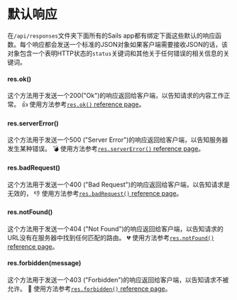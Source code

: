 # 默认响应
在`/api/responses`文件夹下面所有的Sails app都有绑定下面这些默认的响应函数。每个响应都会发送一个标准的JSON对象如果客户端需要接收JSON的话，该对象包含一个表明HTTP状态的`status`关键词和其他关于任何错误的相关信息的关键词。

#### res.ok()

这个方法用于发送一个200("Ok")的响应返回给客户端，以告知请求的内容工作正常。 👍 使用方法参考[`res.ok()` reference page](http://sailsjs.org/documentation/reference/response-res/res-ok)。

#### res.serverError()
这个方法用于发送一个500 ("Server Error")的响应返回给客户端，以告知服务器发生某种错误。 💣 使用方法参考[`res.serverError()` reference page](http://sailsjs.org/documentation/reference/response-res/res-server-error)。

#### res.badRequest()
这个方法用于发送一个400 ("Bad Request")的响应返回给客户端，以告知请求是无效的， 👎 使用方法参考[`res.badRequest()` reference page](http://sailsjs.org/documentation/reference/response-res/res-bad-request)。

#### res.notFound()
这个方法用于发送一个404 ("Not Found")的响应返回给客户端，以告知请求的URL没有在服务器中找到任何匹配的路由。 💔 使用方法参考[`res.notFound()` reference page](http://sailsjs.org/documentation/reference/response-res/res-not-found)。

#### res.forbidden(message)
这个方法用于发送一个403 ("Forbidden")的响应返回给客户端，以告知请求不被允许。 🚫 使用方法参考[`res.forbidden()` reference page](http://sailsjs.org/documentation/reference/response-res/res-forbidden)。

<docmeta name="displayName" value="Default Responses">

